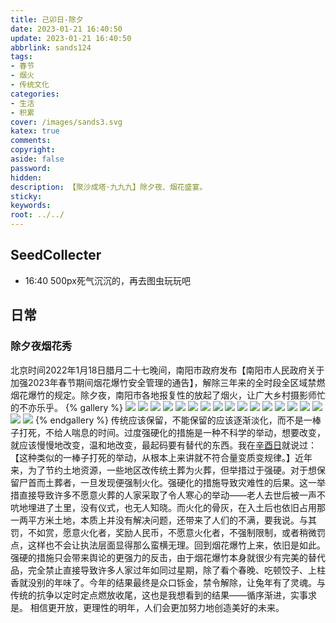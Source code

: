 ```yaml
---
title: 己卯日-除夕
date: 2023-01-21 16:40:50
update: 2023-01-21 16:40:50
abbrlink: sands124
tags:
- 春节
- 烟火
- 传统文化
categories:
- 生活
- 积累
cover: /images/sands3.svg
katex: true
comments:
copyright:
aside: false
password:
hidden:
description: 【聚沙成塔·九九九】除夕夜、烟花盛宴。
sticky: 
keywords:
root: ../../
---
```


## SeedCollecter
- 16:40 500px死气沉沉的，再去图虫玩玩吧


## 日常
### 除夕夜烟花秀
北京时间2022年1月18日腊月二十七晚间，南阳市政府发布【南阳市人民政府关于加强2023年春节期间烟花爆竹安全管理的通告】，解除三年来的全时段全区域禁燃烟花爆竹的规定。除夕夜，南阳市各地报复性的放起了烟火，让广大乡村摄影师忙的不亦乐乎。
{% gallery %}
<img src="https://img.500px.me/photo/dff7efb584b12a50d685e413b053d3302/885b40c00d7c49ec8c1c8f70f715f76b.jpg!p2"  referrerPolicy="no-referrer" />
<img src="https://img.500px.me/photo/dff7efb584b12a50d685e413b053d3302/442f7dcbe4634719a226ff1dd70173fe.jpg!p2"  referrerPolicy="no-referrer" />
<img src="https://img.500px.me/photo/dff7efb584b12a50d685e413b053d3302/77d1b3dc83a34c18b9dcd30379d53713.jpg!p2"  referrerPolicy="no-referrer" />
<img src="https://img.500px.me/photo/dff7efb584b12a50d685e413b053d3302/4a223625a4f64763adedd46530fd8f33.jpg!p2"  referrerPolicy="no-referrer" />
<img src="https://img.500px.me/photo/dff7efb584b12a50d685e413b053d3302/f8d03f11f8714249933c19cd08b12dcb.jpg!p2"  referrerPolicy="no-referrer" />
<img src="https://img.500px.me/photo/dff7efb584b12a50d685e413b053d3302/ee8ff5f5eac94d71a3facc7d6478feb7.jpg!p2"  referrerPolicy="no-referrer" />
<img src="https://img.500px.me/photo/dff7efb584b12a50d685e413b053d3302/fff6f7caf0924e9fb43f4218c554033e.jpg!p2"  referrerPolicy="no-referrer" />
<img src="https://img.500px.me/photo/dff7efb584b12a50d685e413b053d3302/6047c10a04b248338d23231860ad0995.jpg!p2"  referrerPolicy="no-referrer" />
<img src="https://img.500px.me/photo/dff7efb584b12a50d685e413b053d3302/0881343de10149feae6aa119710a943b.jpg!p2"  referrerPolicy="no-referrer" />
<img src="https://img.500px.me/photo/dff7efb584b12a50d685e413b053d3302/b4fd5e8a07e74351aeabe8977efc2c94.jpg!p2"  referrerPolicy="no-referrer" />
<img src="https://img.500px.me/photo/dff7efb584b12a50d685e413b053d3302/c801d697a1b34a4ab7fa0b4d5c152594.jpg!p2"  referrerPolicy="no-referrer" />
<img src="https://img.500px.me/photo/dff7efb584b12a50d685e413b053d3302/8b180367b0f6404ca932a7c6f403c4bf.jpg!p2"  referrerPolicy="no-referrer" />
<img src="https://img.500px.me/photo/dff7efb584b12a50d685e413b053d3302/7b0f775fe4b34b45be2277cc5c2a637c.jpg!p2"  referrerPolicy="no-referrer" />
<img src="https://img.500px.me/photo/dff7efb584b12a50d685e413b053d3302/aefb786f83114bf39a90a5032bb84ff0.jpg!p2"  referrerPolicy="no-referrer" />
<img src="https://img.500px.me/photo/dff7efb584b12a50d685e413b053d3302/f5a4e058578146f884b4d891c88b82bd.jpg!p2"  referrerPolicy="no-referrer" />
<img src="https://img.500px.me/photo/dff7efb584b12a50d685e413b053d3302/ae9e9bb5da94462290513beae23dc9dc.jpg!p2"  referrerPolicy="no-referrer" />
<img src="https://img.500px.me/photo/dff7efb584b12a50d685e413b053d3302/8185deeeaeb144dba7e0f23e0d59bdfb.jpg!p2"  referrerPolicy="no-referrer" />
<img src="https://img.500px.me/photo/dff7efb584b12a50d685e413b053d3302/8648bd5491724eeebbcf72cbbd805369.jpg!p2"  referrerPolicy="no-referrer" />
{% endgallery %}
传统应该保留，不能保留的应该逐渐淡化，而不是一棒子打死，不给人喘息的时间。过度强硬化的措施是一种不科学的举动，想要改变，就应该慢慢地改变，温和地改变，最起码要有替代的东西。我在[辛酉日](/2022/sands106)就说过：【这种类似的一棒子打死的举动，从根本上来讲就不符合量变质变规律。】近年来，为了节约土地资源，一些地区改传统土葬为火葬，但举措过于强硬。对于想保留尸首而土葬者，一旦发现便强制火化。强硬化的措施导致灾难性的后果。这一举措直接导致许多不愿意火葬的人家采取了令人寒心的举动——老人去世后被一声不吭地埋进了土里，没有仪式，也无人知晓。而火化的骨灰，在入土后也依旧占用那一两平方米土地，本质上并没有解决问题，还带来了人们的不满，要我说。与其罚，不如赏，愿意火化者，奖励人民币，不愿意火化者，不强制限制，或者稍微罚点，这样也不会让执法层面显得那么蛮横无理。回到烟花爆竹上来，依旧是如此。强硬的措施只会带来舆论的更强力的反击，由于烟花爆竹本身就很少有完美的替代品，完全禁止直接导致许多人家过年如同过星期，除了看个春晚、吃顿饺子、上柱香就没别的年味了。今年的结果最终是众口铄金，禁令解除，让兔年有了灵魂。与传统的抗争以定时定点燃放收尾，这也是我想看到的结果——循序渐进，实事求是。
相信更开放，更理性的明年，人们会更加努力地创造美好的未来。

